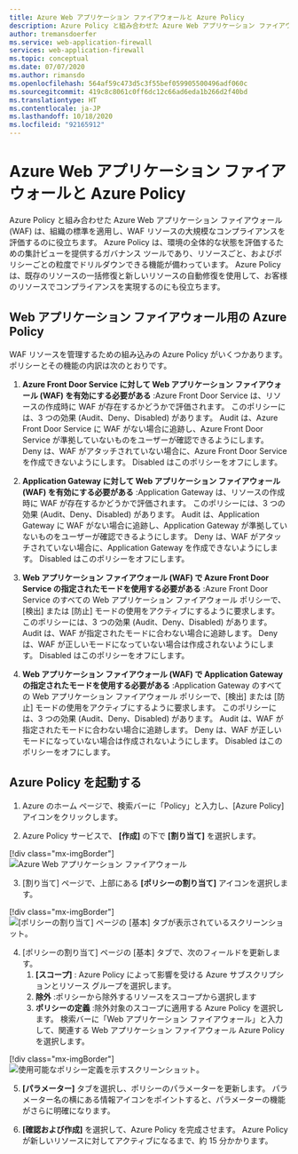 ```yaml
---
title: Azure Web アプリケーション ファイアウォールと Azure Policy
description: Azure Policy と組み合わせた Azure Web アプリケーション ファイアウォール (WAF) は、組織の標準を適用し、WAF リソースの大規模なコンプライアンスを評価するのに役立ちます
author: tremansdoerfer
ms.service: web-application-firewall
services: web-application-firewall
ms.topic: conceptual
ms.date: 07/07/2020
ms.author: rimansdo
ms.openlocfilehash: 564af59c473d5c3f55bef059905500496adf060c
ms.sourcegitcommit: 419c8c8061c0ff6dc12c66ad6eda1b266d2f40bd
ms.translationtype: HT
ms.contentlocale: ja-JP
ms.lasthandoff: 10/18/2020
ms.locfileid: "92165912"
---
```

# <a name="azure-web-application-firewall-and-azure-policy"></a>Azure Web アプリケーション ファイアウォールと Azure Policy

Azure Policy と組み合わせた Azure Web アプリケーション ファイアウォール (WAF) は、組織の標準を適用し、WAF リソースの大規模なコンプライアンスを評価するのに役立ちます。 Azure Policy は、環境の全体的な状態を評価するための集計ビューを提供するガバナンス ツールであり、リソースごと、およびポリシーごとの粒度でドリルダウンできる機能が備わっています。 Azure Policy は、既存のリソースの一括修復と新しいリソースの自動修復を使用して、お客様のリソースでコンプライアンスを実現するのにも役立ちます。

## <a name="azure-policies-for-web-application-firewall"></a>Web アプリケーション ファイアウォール用の Azure Policy

WAF リソースを管理するための組み込みの Azure Policy がいくつかあります。 ポリシーとその機能の内訳は次のとおりです。

1. **Azure Front Door Service に対して Web アプリケーション ファイアウォール (WAF) を有効にする必要がある** :Azure Front Door Service は、リソースの作成時に WAF が存在するかどうかで評価されます。 このポリシーには、3 つの効果 (Audit、Deny、Disabled) があります。 Audit は、Azure Front Door Service に WAF がない場合に追跡し、Azure Front Door Service が準拠していないものをユーザーが確認できるようにします。 Deny は、WAF がアタッチされていない場合に、Azure Front Door Service を作成できないようにします。 Disabled はこのポリシーをオフにします。

2. **Application Gateway に対して Web アプリケーション ファイアウォール (WAF) を有効にする必要がある** :Application Gateway は、リソースの作成時に WAF が存在するかどうかで評価されます。 このポリシーには、3 つの効果 (Audit、Deny、Disabled) があります。 Audit は、Application Gateway に WAF がない場合に追跡し、Application Gateway が準拠していないものをユーザーが確認できるようにします。 Deny は、WAF がアタッチされていない場合に、Application Gateway を作成できないようにします。 Disabled はこのポリシーをオフにします。

3. **Web アプリケーション ファイアウォール (WAF) で Azure Front Door Service の指定されたモードを使用する必要がある** :Azure Front Door Service のすべての Web アプリケーション ファイアウォール ポリシーで、[検出] または [防止] モードの使用をアクティブにするように要求します。 このポリシーには、3 つの効果 (Audit、Deny、Disabled) があります。 Audit は、WAF が指定されたモードに合わない場合に追跡します。 Deny は、WAF が正しいモードになっていない場合は作成されないようにします。 Disabled はこのポリシーをオフにします。

4. **Web アプリケーション ファイアウォール (WAF) で Application Gateway の指定されたモードを使用する必要がある** :Application Gateway のすべての Web アプリケーション ファイアウォール ポリシーで、[検出] または [防止] モードの使用をアクティブにするように要求します。 このポリシーには、3 つの効果 (Audit、Deny、Disabled) があります。 Audit は、WAF が指定されたモードに合わない場合に追跡します。 Deny は、WAF が正しいモードになっていない場合は作成されないようにします。 Disabled はこのポリシーをオフにします。


## <a name="launch-an-azure-policy"></a>Azure Policy を起動する


1.  Azure のホーム ページで、検索バーに「Policy」と入力し、[Azure Policy] アイコンをクリックします。

2.  Azure Policy サービスで、 **[作成]** の下で **[割り当て]** を選択します。

[!div class="mx-imgBorder"]
![Azure Web アプリケーション ファイアウォール](../media/waf-azure-policy/policy-home.png)

3.  [割り当て] ページで、上部にある **[ポリシーの割り当て]** アイコンを選択します。

[!div class="mx-imgBorder"]
![[ポリシーの割り当て] ページの [基本] タブが表示されているスクリーンショット。](../media/waf-azure-policy/assign-policy.png)

4.  [ポリシーの割り当て] ページの [基本] タブで、次のフィールドを更新します。
    1.  **[スコープ]** : Azure Policy によって影響を受ける Azure サブスクリプションとリソース グループを選択します。
    2.  **除外** :ポリシーから除外するリソースをスコープから選択します 
    3.  **ポリシーの定義** :除外対象のスコープに適用する Azure Policy を選択します。 検索バーに「Web アプリケーション ファイアウォール」と入力して、関連する Web アプリケーション ファイアウォール Azure Policy を選択します。

[!div class="mx-imgBorder"]
![使用可能なポリシー定義を示すスクリーンショット。](../media/waf-azure-policy/policy-listing.png)


5.  **[パラメーター]** タブを選択し、ポリシーのパラメーターを更新します。 パラメーター名の横にある情報アイコンをポイントすると、パラメーターの機能がさらに明確になります。

6.  **[確認および作成]** を選択して、Azure Policy を完成させます。 Azure Policy が新しいリソースに対してアクティブになるまで、約 15 分かかります。
